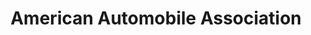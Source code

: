 ---
title: "American Automobile Association"
url: /bellevue/american-automobile-association/
shop: Reisebüro
---